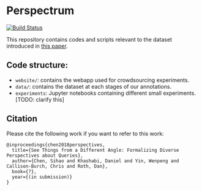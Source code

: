# Perspectrum 
[![Build Status](https://semaphoreci.com/api/v1/projects/13a8c4da-13ae-4934-a9b9-37611f91528f/2266937/badge.svg)](https://semaphoreci.com/danyaljj/perspective)

This repository contains codes and scripts relevant to the dataset introduced in [this paper](#citation). 

## Code structure: 

 - `website/`: contains the webapp used for crowdsourcing experiments. 
 - `data/`: contains the dataset at each stages of our annotations. 
 - `experiments`: Jupyter notebooks containing different small experiments. [TODO: clarify this] 
 

## Citation 

Please cite the following work if you want to refer to this work: 
```
@inproceedings{chen2018perspectives,
  title={See Things from a Different Angle: Formalizing Diverse Perspectives about Queries},
  author={Chen, Sihao and Khashabi, Daniel and Yin, Wenpeng and Callison-Burch, Chris and Roth, Dan},
  book={?},
  year={(in submission)}
}
```
